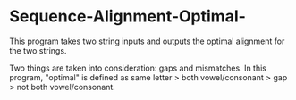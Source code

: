 # Sequence-Alignment-Optimal-
This program takes two string inputs and outputs the optimal alignment for the two strings.

Two things are taken into consideration: gaps and mismatches.
In this program, "optimal" is defined as same letter > both vowel/consonant > gap > not both vowel/consonant.
